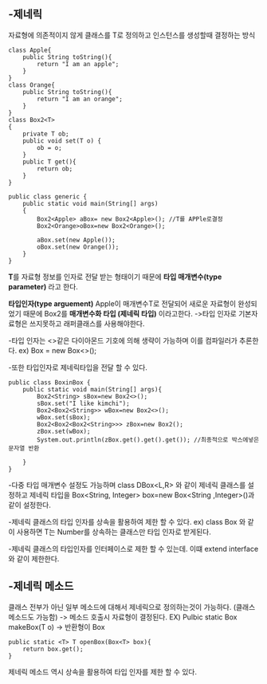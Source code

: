 -제네릭
-
자료형에 의존적이지 않게 클래스를 T로 정의하고 인스턴스를 생성할때 결정하는 방식 
```
class Apple{
    public String toString(){
        return "I am an apple";
    }
}
class Orange{
    public String toString(){
        return "I am an orange";
    }
}
class Box2<T>
{
    private T ob;
    public void set(T o) {
        ob = o;
    }
    public T get(){
        return ob;
    }
}

public class generic {
    public static void main(String[] args)
    {  
        Box2<Apple> aBox= new Box2<Apple>(); //T를 APPle로결정
        Box2<Orange>oBox=new Box2<Orange>();
        
        aBox.set(new Apple());
        oBox.set(new Orange());
    }
}
```
**T**를 자료형 정보를 인자로 전달 받는 형태이기 때문에  **타입 매개변수(type parameter)** 라고 한다. 

**타입인자(type arguement)** Apple이 매개변수T로 전달되어 새로운 자료형이 완성되었기 때문에 Box2<Apple>를 **매개변수화 타입 (제네릭 타입)** 이라고한다.
->타입 인자로 기본자료형은 쓰지못하고 래퍼클래스를 사용해야한다. 

-타입 인자는 <>같은 다이아몬드 기호에 의해 생략이 가능하며 이를 컴파일러가 추론한다. 
ex) Box<Apple> = new Box<>();

-또한 타입인자로 제네릭타입을 전달 할 수 있다.
```
public class BoxinBox {
    public static void main(String[] args){
        Box2<String> sBox=new Box2<>();
        sBox.set("I like kimchi");
        Box2<Box2<String>> wBox=new Box2<>();
        wBox.set(sBox);
        Box2<Box2<Box2<String>>> zBox=new Box2();
        zBox.set(wBox);
        System.out.println(zBox.get().get().get()); //최종적으로 박스에넣은 문자열 반환 
        
    }
}
```
-다중 타입 매개변수 설정도 가능하며 class DBox<L,R> 와 같이 제네릭 클래스를 설정하고
제네릭 타입을 Box<String, Integer> box=new Box<String ,Integer>()과 같이 설정한다.  

-제네릭 클래스의 타입 인자를 상속을 활용하여 제한 할 수 있다.
ex) class Box<T extends Number> 와 같이 사용하면 T는 Number를 상속하는 클래스만 타입 인자로 받게된다. 

-제네릭 클래스의 타입인자를 인터페이스로 제한 할 수 있는데. 이떄 extend interface와 같이 제한한다. 

-제네릭 메소드
-
클래스 전부가 아닌 일부 메소드에 대해서 제네릭으로 정의하는것이 가능하다. (클래스 메소드도 가능함)  -> 메소드 호출시 자료형이 결정된다. 
EX) Pulbic static <T> Box<T> makeBox(T o) -> 반환형이 Box<T>
    
    public static <T> T openBox(Box<T> box){
        return box.get();
    }
제네릭 메소드 역시 상속을 활용하여 타입 인자를 제한 할 수 있다. 








